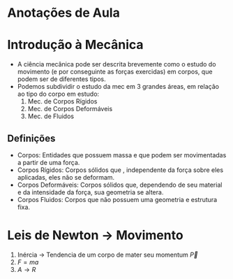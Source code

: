 # Anotações de Aula

# Introdução à Mecânica

- A ciência mecânica pode ser descrita brevemente como o estudo do movimento (e por conseguinte as forças exercidas) em corpos, que podem ser de diferentes tipos.
- Podemos subdividir o estudo da mec em 3 grandes áreas, em relação ao tipo do corpo em estudo:
    1. Mec.  de Corpos Rígidos
    2. Mec. de Corpos Deformáveis
    3. Mec. de Fluidos
    

## Definições

- Corpos: Entidades que possuem massa e que podem ser movimentadas a partir de uma força.
- Corpos Rígidos: Corpos sólidos que , independente da força sobre eles aplicadas, eles não se deformam.
- Corpos Deformáveis: Corpos sólidos que, dependendo de seu material e da intensidade da força, sua geometria se altera.
- Corpos Fluidos: Corpos que não possuem uma geometria e estrutura fixa.

# Leis de Newton → Movimento

1. Inércia → Tendencia de um corpo de mater seu momentum $\vec P$
2.  $F = ma$
3. $A \rightarrow R$